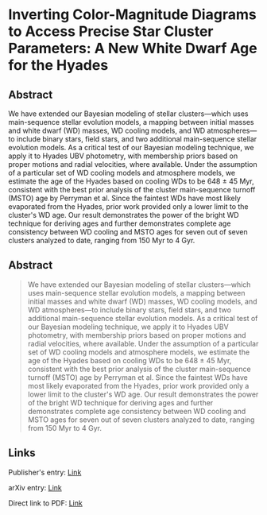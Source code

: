 # Inverting Color-Magnitude Diagrams to Access Precise Star Cluster Parameters: A New White Dwarf Age for the Hyades


## Abstract

We have extended our Bayesian modeling of stellar clusters—which uses main-sequence stellar evolution models, a mapping between initial masses and white dwarf (WD) masses, WD cooling models, and WD atmospheres—to include binary stars, field stars, and two additional main-sequence stellar evolution models. As a critical test of our Bayesian modeling technique, we apply it to Hyades UBV photometry, with membership priors based on proper motions and radial velocities, where available. Under the assumption of a particular set of WD cooling models and atmosphere models, we estimate the age of the Hyades based on cooling WDs to be 648 ± 45 Myr, consistent with the best prior analysis of the cluster main-sequence turnoff (MSTO) age by Perryman et al. Since the faintest WDs have most likely evaporated from the Hyades, prior work provided only a lower limit to the cluster's WD age. Our result demonstrates the power of the bright WD technique for deriving ages and further demonstrates complete age consistency between WD cooling and MSTO ages for seven out of seven clusters analyzed to date, ranging from 150 Myr to 4 Gyr.


## Abstract

> We have extended our Bayesian modeling of stellar clusters—which uses main-sequence stellar evolution models, a mapping between initial masses and white dwarf (WD) masses, WD cooling models, and WD atmospheres—to include binary stars, field stars, and two additional main-sequence stellar evolution models. As a critical test of our Bayesian modeling technique, we apply it to Hyades UBV photometry, with membership priors based on proper motions and radial velocities, where available. Under the assumption of a particular set of WD cooling models and atmosphere models, we estimate the age of the Hyades based on cooling WDs to be 648 ± 45 Myr, consistent with the best prior analysis of the cluster main-sequence turnoff (MSTO) age by Perryman et al. Since the faintest WDs have most likely evaporated from the Hyades, prior work provided only a lower limit to the cluster's WD age. Our result demonstrates the power of the bright WD technique for deriving ages and further demonstrates complete age consistency between WD cooling and MSTO ages for seven out of seven clusters analyzed to date, ranging from 150 Myr to 4 Gyr.


## Links

Publisher's entry: [Link](https://ui.adsabs.harvard.edu//#abs/2009ApJ...696...12D/abstract)

arXiv entry: [Link]()

Direct link to  PDF: [Link](https://iopscience.iop.org/article/10.1088/0004-637X/696/1/12/pdf)